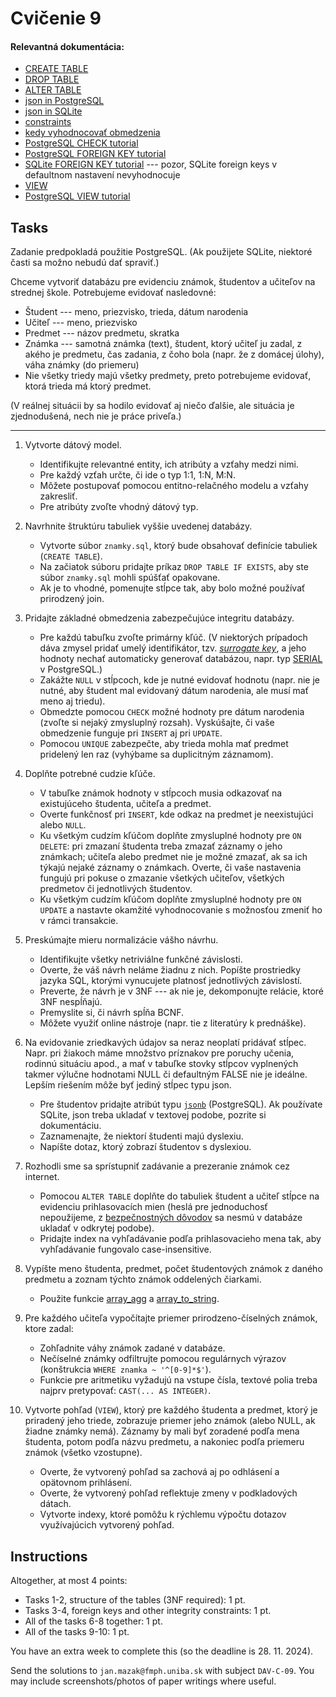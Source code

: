# Cvičenie 9

#### Relevantná dokumentácia:

* [CREATE TABLE](http://www.postgresql.org/docs/current/static/sql-createtable.html)
* [DROP TABLE](http://www.postgresql.org/docs/current/static/sql-droptable.html)
* [ALTER TABLE](http://www.postgresql.org/docs/current/static/sql-altertable.html)
* [json in PostgreSQL](https://www.postgresqltutorial.com/postgresql-tutorial/postgresql-json/)
* [json in SQLite](https://www.sqlite.org/json1.html#:~:text=SQLite%20stores%20JSON%20as%20ordinary,a%20binary%20encoding%20of%20JSON.)
* [constraints](https://www.postgresql.org/docs/current/ddl-constraints.html)
* [kedy vyhodnocovať obmedzenia](https://www.postgresql.org/docs/current/sql-set-constraints.html)
* [PostgreSQL CHECK tutorial](https://www.postgresqltutorial.com/postgresql-tutorial/postgresql-check-constraint/)
* [PostgreSQL FOREIGN KEY tutorial](https://www.postgresqltutorial.com/postgresql-tutorial/postgresql-foreign-key/)
* [SQLite FOREIGN KEY tutorial](https://www.sqlitetutorial.net/sqlite-foreign-key/) --- pozor, SQLite foreign keys v defaultnom nastavení nevyhodnocuje
* [VIEW](https://www.postgresql.org/docs/current/sql-createview.html)
* [PostgreSQL VIEW tutorial](https://www.postgresqltutorial.com/postgresql-views/)

## Tasks

Zadanie predpokladá použitie PostgreSQL. (Ak použijete SQLite, niektoré časti sa možno nebudú dať spraviť.)

Chceme vytvoriť databázu pre evidenciu známok, študentov a učiteľov na strednej škole. Potrebujeme evidovať nasledovné:
* Študent --- meno, priezvisko, trieda, dátum narodenia
* Učiteľ --- meno, priezvisko
* Predmet --- názov predmetu, skratka
* Známka --- samotná známka (text), študent, ktorý učiteľ ju zadal, z akého je predmetu, čas zadania, z čoho bola (napr. že z domácej úlohy), váha známky (do priemeru)
* Nie všetky triedy majú všetky predmety, preto potrebujeme evidovať, ktorá trieda má ktorý predmet.

(V reálnej situácii by sa hodilo evidovať aj niečo ďalšie, ale situácia je zjednodušená, nech nie je práce priveľa.)

---

1. Vytvorte dátový model.
    * Identifikujte relevantné entity, ich atribúty a vzťahy medzi nimi.
    * Pre každý vzťah určte, či ide o typ 1:1, 1:N, M:N.
    * Môžete postupovať pomocou entitno-relačného modelu a vzťahy zakresliť.
    * Pre atribúty zvoľte vhodný dátový typ.

2. Navrhnite štruktúru tabuliek vyššie uvedenej databázy.
    * Vytvorte súbor `znamky.sql`, ktorý bude obsahovať definície tabuliek (`CREATE TABLE`).
    * Na začiatok súboru pridajte príkaz `DROP TABLE IF EXISTS`, aby ste súbor `znamky.sql` mohli spúšťať opakovane.
    * Ak je to vhodné, pomenujte stĺpce tak, aby bolo možné používať prirodzený join.

3. Pridajte základné obmedzenia zabezpečujúce integritu databázy.
    * Pre každú tabuľku zvoľte primárny kľúč. (V niektorých prípadoch dáva zmysel pridať umelý identifikátor, tzv. [_surrogate key_](https://en.wikipedia.org/wiki/Surrogate_key), a jeho hodnoty nechať automaticky generovať databázou, napr. typ [SERIAL](https://www.postgresqltutorial.com/postgresql-tutorial/postgresql-serial/) v PostgreSQL.)
    * Zakážte `NULL` v stĺpcoch, kde je nutné evidovať hodnotu (napr. nie je nutné, aby študent mal evidovaný dátum narodenia, ale musí mať meno aj triedu).
    * Obmedzte pomocou `CHECK` možné hodnoty pre dátum narodenia (zvoľte si nejaký zmysluplný rozsah). Vyskúšajte, či vaše obmedzenie funguje pri `INSERT` aj pri `UPDATE`.
    * Pomocou `UNIQUE` zabezpečte, aby trieda mohla mať predmet pridelený len raz (vyhýbame sa duplicitným záznamom).

4. Doplňte potrebné cudzie kľúče.
    * V tabuľke známok hodnoty v stĺpcoch musia odkazovať na existujúceho študenta, učiteľa a predmet.
    * Overte funkčnosť pri `INSERT`, kde odkaz na predmet je neexistujúci alebo `NULL`.
    * Ku všetkým cudzím kľúčom doplňte zmysluplné hodnoty pre `ON DELETE`: pri zmazaní študenta treba zmazať záznamy o jeho známkach; učiteľa alebo predmet nie je možné zmazať, ak sa ich týkajú nejaké záznamy o známkach. Overte, či vaše nastavenia fungujú pri pokuse o zmazanie všetkých učiteľov, všetkých predmetov či jednotlivých študentov.
    * Ku všetkým cudzím kľúčom doplňte zmysluplné hodnoty pre `ON UPDATE` a nastavte okamžité vyhodnocovanie s možnosťou zmeniť ho v rámci transakcie.

5. Preskúmajte mieru normalizácie vášho návrhu.
    * Identifikujte všetky netriviálne funkčné závislosti.
    * Overte, že váš návrh neláme žiadnu z nich. Popíšte prostriedky jazyka SQL, ktorými vynucujete platnosť jednotlivých závislostí.
    * Preverte, že návrh je v 3NF --- ak nie je, dekomponujte relácie, ktoré 3NF nespĺňajú.
    * Premyslite si, či návrh spĺňa BCNF.
    * Môžete využiť online nástroje (napr. tie z literatúry k prednáške).

6. Na evidovanie zriedkavých údajov sa neraz neoplatí pridávať stĺpec. Napr. pri žiakoch máme množstvo príznakov pre poruchy učenia, rodinnú situáciu apod., a mať v tabuľke stovky stĺpcov vyplnených takmer výlučne hodnotami NULL či defaultným FALSE nie je ideálne. Lepším riešením môže byť jediný stĺpec typu json.
    * Pre študentov pridajte atribút typu [`jsonb`](https://www.postgresql.org/docs/15/datatype-json.html) (PostgreSQL).
    Ak používate SQLite, json treba ukladať v textovej podobe, pozrite si dokumentáciu.
    * Zaznamenajte, že niektorí študenti majú dyslexiu.
    * Napíšte dotaz, ktorý zobrazí študentov s dyslexiou.

7. Rozhodli sme sa sprístupniť zadávanie a prezeranie známok cez internet.
    * Pomocou `ALTER TABLE` doplňte do tabuliek študent a učiteľ stĺpce na evidenciu prihlasovacích mien (heslá pre jednoduchosť nepoužijeme, z [bezpečnostných dôvodov](https://auth0.com/blog/adding-salt-to-hashing-a-better-way-to-store-passwords/) sa nesmú v databáze ukladať v odkrytej podobe).
    * Pridajte index na vyhľadávanie podľa prihlasovacieho mena tak, aby vyhľadávanie fungovalo case-insensitive.

8. Vypíšte meno študenta, predmet, počet študentových známok z daného predmetu a zoznam týchto známok oddelených čiarkami.
    * Použite funkcie [array_agg](https://www.postgresql.org/docs/current/functions-aggregate.html) a [array_to_string](https://www.postgresql.org/docs/current/functions-array.html).

9. Pre každého učiteľa vypočítajte priemer prirodzeno-číselných známok, ktore zadal:
    * Zohľadnite váhy známok zadané v databáze.
    * Nečíselné známky odfiltrujte pomocou regulárnych výrazov (konštrukcia `WHERE znamka ~ '^[0-9]*$'`).
    * Funkcie pre aritmetiku vyžadujú na vstupe čísla, textové polia treba najprv pretypovať: `CAST(... AS INTEGER)`.

10. Vytvorte pohľad (`VIEW`), ktorý pre každého študenta a predmet, ktorý je priradený jeho triede, zobrazuje priemer jeho známok (alebo NULL, ak žiadne známky nemá). Záznamy by mali byť zoradené podľa mena študenta, potom podľa názvu predmetu, a nakoniec podľa priemeru známok (všetko vzostupne).
    * Overte, že vytvorený pohľad sa zachová aj po odhlásení a opätovnom prihlásení.
    * Overte, že vytvorený pohľad reflektuje zmeny v podkladových dátach.
    * Vytvorte indexy, ktoré pomôžu k rýchlemu výpočtu dotazov využívajúcich vytvorený pohľad.


## Instructions

Altogether, at most 4 points:
* Tasks 1-2, structure of the tables (3NF required): 1 pt.
* Tasks 3-4, foreign keys and other integrity constraints: 1 pt.
* All of the tasks 6-8 together: 1 pt.
* All of the tasks 9-10: 1 pt.

You have an extra week to complete this (so the deadline is 28. 11. 2024).

Send the solutions to `jan.mazak@fmph.uniba.sk` with subject `DAV-C-09`. You may include screenshots/photos of paper writings where useful.
